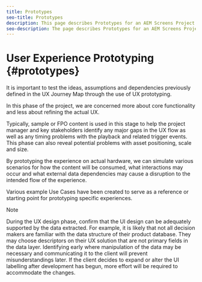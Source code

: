 ```yaml
---
title: Prototypes
seo-title: Prototypes
description: This page describes Prototypes for an AEM Screens Project
seo-description: The page describes Prototypes for an AEM Screens Project
---
```


# User Experience Prototyping {#prototypes}

It is important to test the ideas, assumptions and dependencies previously defined in the UX Journey Map through the use of UX prototyping. 

In this phase of the project, we are concerned more about core functionality and less about refining the actual UX. 

Typically, sample or FPO content is used in this stage to help the project manager and key stakeholders identify any major gaps in the UX flow as well as any timing problems with the playback and related trigger events.
This phase can also reveal potential problems with asset positioning, scale and size.

By prototyping the experience on actual hardware, we can simulate various scenarios for how the content will be consumed, what interactions may occur and what external data dependencies may cause a disruption to the intended flow of the experience.

Various example Use Cases have been created to serve as a reference or starting point for prototyping specific experiences.


>[!NOTE]
>
> During the UX design phase, confirm that the UI design can be adequately supported by the data extracted.
> For example, it is likely that not all decision makers are familiar with the data structure of their product database. They may choose descriptors on their UX solution that are not primary fields in the data layer. Identifying early where manipulation of the data may be necessary and communicating it to the client will prevent misunderstandings later. If the client decides to expand or alter the UI labelling after development has begun, more effort will be required to accommodate the changes.
